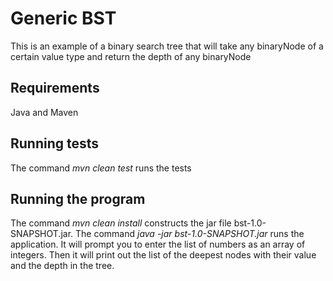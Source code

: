 # Generic BST
This is an example of a binary search tree that will take any binaryNode of a certain value type and return the depth of any binaryNode

## Requirements
Java and Maven
## Running tests
The command *mvn clean test* runs the tests
## Running the program
The command *mvn clean install* constructs the jar file bst-1.0-SNAPSHOT.jar.
The command *java -jar bst-1.0-SNAPSHOT.jar* runs the application.
It will prompt you to enter the list of numbers as an array of integers.
Then it will print out the list of the deepest nodes with their value and the depth in the tree.

